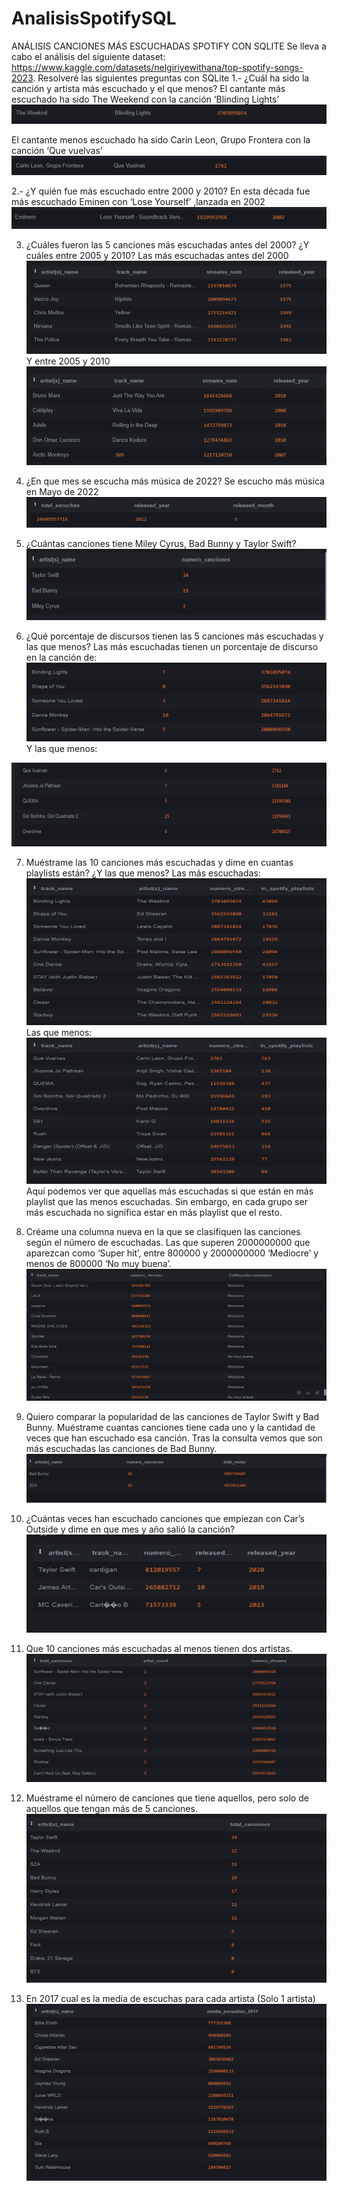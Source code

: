# AnalisisSpotifySQL
ANÁLISIS CANCIONES MÁS ESCUCHADAS SPOTIFY CON SQLITE
Se lleva a cabo el análisis del siguiente dataset: https://www.kaggle.com/datasets/nelgiriyewithana/top-spotify-songs-2023.
Resolveré las siguientes preguntas con SQLite 
1.- ¿Cuál ha sido la canción y artista más escuchado  y el que menos?
El cantante más escuchado ha sido The Weekend con la canción ‘Blinding Lights’
![Alt text](image-2.png)
 
El cantante menos escuchado ha sido Carin Leon, Grupo Frontera con la canción ‘Que vuelvas’
 ![Alt text](image-3.png)

2.- ¿Y quién fue más escuchado entre 2000 y 2010?
En esta década fue más escuchado Eminen con ‘Lose Yourself’ ,lanzada en 2002
 ![Alt text](image-4.png)

3. ¿Cuáles fueron las 5 canciones más escuchadas antes del 2000? ¿Y cuáles entre 2005 y 2010?
Las más escuchadas antes del 2000
 ![Alt text](image-5.png)
Y entre 2005 y 2010
 ![Alt text](image-6.png)
4. ¿En que mes se escucha más música de 2022?
Se escucho más música en Mayo de 2022
 ![Alt text](image-7.png)

5. ¿Cuántas canciones tiene Miley Cyrus, Bad Bunny y Taylor Swift?
 ![Alt text](image-8.png)
6. ¿Qué porcentaje de discursos tienen las 5 canciones más escuchadas y las que menos?
Las más escuchadas tienen un porcentaje de discurso en la canción de:
 ![Alt text](image-9.png)
Y las que menos:
 
![Alt text](image-10.png)

7. Muéstrame las 10 canciones más escuchadas y dime en cuantas playlists están? ¿Y las que menos?
Las más escuchadas:
 ![Alt text](image-11.png)
Las que menos:
 ![Alt text](image-12.png)
Aquí podemos ver que aquellas más escuchadas si que están en más playlist que las menos escuchadas. Sin embargo, en cada grupo ser más escuchada no significa estar en más playlist que el resto.

8. Créame una columna nueva en la que se clasifiquen las canciones según el número de escuchadas. Las que superen 2000000000 que aparezcan como ‘Super hit’, entre 800000 y 2000000000 ‘Mediocre’ y menos de 800000 ‘No muy buena’.
![Alt text](image-13.png)
 
9. Quiero comparar la popularidad de las canciones de Taylor Swift y Bad Bunny. Muéstrame cuantas canciones tiene cada uno y la cantidad de veces que han escuchado esa canción.
Tras la consulta vemos que son más escuchadas las canciones de Bad Bunny.
 ![Alt text](image-14.png)
10. ¿Cuántas veces han escuchado canciones que empiezan con Car’s Outside y dime en que mes y año salió la canción?
 ![Alt text](image-15.png)

11. Que 10 canciones más escuchadas al menos tienen dos artistas.
 ![Alt text](image-16.png)
12. Muéstrame el número de canciones que tiene aquellos, pero solo de aquellos que tengan más de 5 canciones.
 ![Alt text](image-17.png)

13. En 2017 cual es la media de escuchas para cada artista (Solo 1 artista) 
 ![Alt text](image-18.png)


  
